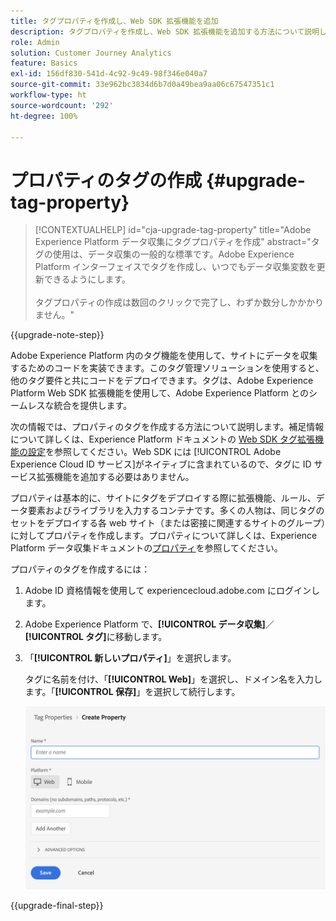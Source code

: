 ```yaml
---
title: タグプロパティを作成し、Web SDK 拡張機能を追加
description: タグプロパティを作成し、Web SDK 拡張機能を追加する方法について説明します
role: Admin
solution: Customer Journey Analytics
feature: Basics
exl-id: 156df830-541d-4c92-9c49-98f346e040a7
source-git-commit: 33e962bc3834d6b7d0a49bea9aa06c67547351c1
workflow-type: ht
source-wordcount: '292'
ht-degree: 100%

---
```


# プロパティのタグの作成 {#upgrade-tag-property}

<!-- markdownlint-disable MD034 -->

>[!CONTEXTUALHELP]
>id="cja-upgrade-tag-property"
>title="Adobe Experience Platform データ収集にタグプロパティを作成"
>abstract="タグの使用は、データ収集の一般的な標準です。Adobe Experience Platform インターフェイスでタグを作成し、いつでもデータ収集変数を更新できるようにします。<br><br>タグプロパティの作成は数回のクリックで完了し、わずか数分しかかかりません。"

<!-- markdownlint-enable MD034 -->

{{upgrade-note-step}}

Adobe Experience Platform 内のタグ機能を使用して、サイトにデータを収集するためのコードを実装できます。このタグ管理ソリューションを使用すると、他のタグ要件と共にコードをデプロイできます。タグは、Adobe Experience Platform Web SDK 拡張機能を使用して、Adobe Experience Platform とのシームレスな統合を提供します。

次の情報では、プロパティのタグを作成する方法について説明します。補足情報について詳しくは、Experience Platform ドキュメントの [Web SDK タグ拡張機能の設定](https://experienceleague.adobe.com/ja/docs/experience-platform/tags/extensions/client/web-sdk/web-sdk-extension-configuration)を参照してください。Web SDK には [!UICONTROL Adobe Experience Cloud ID サービス]がネイティブに含まれているので、タグに ID サービス拡張機能を追加する必要はありません。

プロパティは基本的に、サイトにタグをデプロイする際に拡張機能、ルール、データ要素およびライブラリを入力するコンテナです。多くの人物は、同じタグのセットをデプロイする各 web サイト（または密接に関連するサイトのグループ）に対してプロパティを作成します。プロパティについて詳しくは、Experience Platform データ収集ドキュメントの[プロパティ](https://experienceleague.adobe.com/ja/docs/experience-platform/tags/admin/companies-and-properties)を参照してください。

プロパティのタグを作成するには：

1. Adobe ID 資格情報を使用して experiencecloud.adobe.com にログインします。

1. Adobe Experience Platform で、**[!UICONTROL データ収集]**／**[!UICONTROL タグ]**&#x200B;に移動します。

1. 「**[!UICONTROL 新しいプロパティ]**」を選択します。

   タグに名前を付け、「**[!UICONTROL Web]**」を選択し、ドメイン名を入力します。「**[!UICONTROL 保存]**」を選択して続行します。

   ![ プロパティの作成](assets/create-property.png)

{{upgrade-final-step}}
